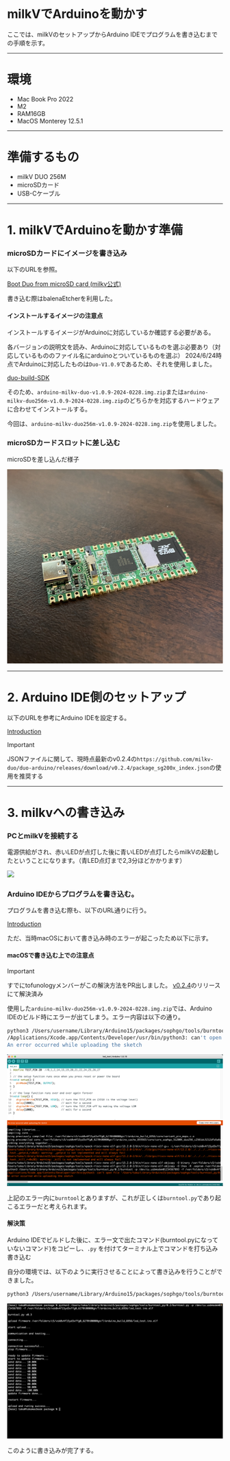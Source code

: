 # milkVでArduinoを動かす

ここでは、milkVのセットアップからArduino IDEでプログラムを書き込むまでの手順を示す。

------
# 環境
- Mac Book Pro 2022
- M2
- RAM16GB
- MacOS Monterey 12.5.1
------
# 準備するもの
- milkV DUO 256M
- microSDカード
- USB-Cケーブル
------
# 1. milkVでArduinoを動かす準備
### microSDカードにイメージを書き込み
以下のURLを参照。

[Boot Duo from microSD card (milkv公式)](https://milkv.io/docs/duo/getting-started/boot)

書き込む際はbalenaEtcherを利用した。

#### インストールするイメージの注意点

インストールするイメージがArduinoに対応しているか確認する必要がある。

各バージョンの説明文を読み、Arduinoに対応しているものを選ぶ必要あり（対応しているもののファイル名にarduinoとついているものを選ぶ）
2024/6/24時点でArduinoに対応したものは`Duo-V1.0.9`であるため、それを使用しました。

[duo-build-SDK](https://github.com/milkv-duo/duo-buildroot-sdk/releases/)

そのため、`arduino-milkv-duo-v1.0.9-2024-0228.img.zip`または`arduino-milkv-duo256m-v1.0.9-2024-0228.img.zip`のどちらかを対応するハードウェアに合わせてインストールする。

今回は、`arduino-milkv-duo256m-v1.0.9-2024-0228.img.zip`を使用しました。

### microSDカードスロットに差し込む

microSDを差し込んだ様子

![](./img/milkv256m.jpg)

------
# 2. Arduino IDE側のセットアップ
以下のURLを参考にArduino IDEを設定する。

[Introduction](https://milkv.io/ja/docs/duo/getting-started/arduino)

> [!IMPORTANT]
> JSONファイルに関して、現時点最新のv0.2.4の`https://github.com/milkv-duo/duo-arduino/releases/download/v0.2.4/package_sg200x_index.json`の使用を推奨する

------
# 3. milkvへの書き込み
### PCとmilkVを接続する

電源供給がされ、赤いLEDが点灯した後に青いLEDが点灯したらmilkVの起動したということになります。（青LED点灯まで2,3分ほどかかります）

![](./img/turnon.gif)

### Arduino IDEからプログラムを書き込む。

プログラムを書き込む際も、以下のURL通りに行う。

[Introduction](https://milkv.io/ja/docs/duo/getting-started/arduino)

ただ、当時macOSにおいて書き込み時のエラーが起こったため以下に示す。

#### macOSで書き込む上での注意点

> [!IMPORTANT]
> すでにtofunologyメンバーがこの解決方法をPR出しました。
> [v0.2.4](https://github.com/milkv-duo/duo-arduino/releases/tag/v0.2.4)のリリースにて解決済み

使用した`arduino-milkv-duo256m-v1.0.9-2024-0228.img.zip`では、Arduino IDEのビルド時にエラーが出てしまう。エラー内容は以下の通り。

```sh
python3 /Users/username/Library/Arduino15/packages/sophgo/tools/burntool_py/0.2/burntool -p /dev/cu.usbmodem01234567893 -f /var/folders/c5/vsk0v4f15yd3xffg0_6270t00000gn/T/arduino_build_2526/micros_test.ino.elf 
/Applications/Xcode.app/Contents/Developer/usr/bin/python3: can't open file '/Users/username/Library/Arduino15/packages/sophgo/tools/burntool_py/0.2/burntool': [Errno 2] No such file or directory
An error occurred while uploading the sketch
```

![](./img/error.png)

上記のエラー内に`burntool`とありますが、これが正しくは`burntool.py`であり起こるエラーだと考えられます。

#### 解決策

Arduino IDEでビルドした後に、エラー文で出たコマンド(burntool.pyになっていないコマンド)をコピーし、`.py` を付けてターミナル上でコマンドを打ち込み書き込む

自分の環境では、以下のように実行させることによって書き込みを行うことができました。

```sh
python3 /Users/username/Library/Arduino15/packages/sophgo/tools/burntool_py/0.2/burntool.py -p /dev/cu.usbmodem01234567893 -f 
```

![](./img/terminal.png)

このように書き込みが完了する。

